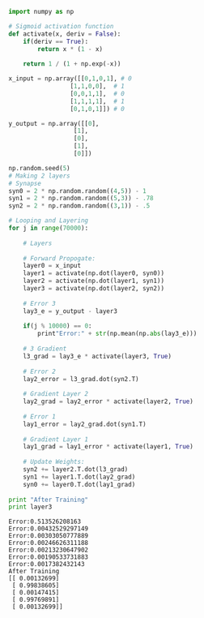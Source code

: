 

```python
import numpy as np

# Sigmoid activation function
def activate(x, deriv = False):
    if(deriv == True):
        return x * (1 - x)
    
    return 1 / (1 + np.exp(-x))

x_input = np.array([[0,1,0,1], # 0
                 [1,1,0,0],  # 1
                 [0,0,1,1],  # 0
                 [1,1,1,1],  # 1
                 [0,1,0,1]]) # 0

y_output = np.array([[0],
                  [1],
                  [0],
                  [1],
                  [0]])

np.random.seed(5)
# Making 2 layers 
# Synapse 
syn0 = 2 * np.random.random((4,5)) - 1
syn1 = 2 * np.random.random((5,3)) - .78
syn2 = 2 * np.random.random((3,1)) - .5

# Looping and Layering
for j in range(70000):
    
    # Layers 
    
    # Forward Propogate:
    layer0 = x_input
    layer1 = activate(np.dot(layer0, syn0))
    layer2 = activate(np.dot(layer1, syn1))
    layer3 = activate(np.dot(layer2, syn2))
    
    # Error 3
    lay3_e = y_output - layer3
    
    if(j % 10000) == 0:
        print"Error:" + str(np.mean(np.abs(lay3_e)))
    
    # 3 Gradient
    l3_grad = lay3_e * activate(layer3, True)
    
    # Error 2
    lay2_error = l3_grad.dot(syn2.T)
    
    # Gradient Layer 2
    lay2_grad = lay2_error * activate(layer2, True)
    
    # Error 1
    lay1_error = lay2_grad.dot(syn1.T)
    
    # Gradient Layer 1
    lay1_grad = lay1_error * activate(layer1, True)
    
    # Update Weights:
    syn2 += layer2.T.dot(l3_grad)
    syn1 += layer1.T.dot(lay2_grad)
    syn0 += layer0.T.dot(lay1_grad)
    
print "After Training"
print layer3


```

    Error:0.513526208163
    Error:0.00432529297149
    Error:0.00303050777889
    Error:0.00246626311188
    Error:0.00213230647902
    Error:0.00190533731883
    Error:0.0017382432143
    After Training
    [[ 0.00132699]
     [ 0.99838605]
     [ 0.00147415]
     [ 0.99769891]
     [ 0.00132699]]



```python

```
